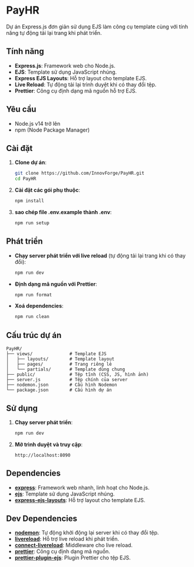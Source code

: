 # PayHR

Dự án Express.js đơn giản sử dụng EJS làm công cụ template cùng với tính năng tự động tải lại trang khi phát triển.

## Tính năng

- **Express.js**: Framework web cho Node.js.
- **EJS**: Template sử dụng JavaScript nhúng.
- **Express EJS Layouts**: Hỗ trợ layout cho template EJS.
- **Live Reload**: Tự động tải lại trình duyệt khi có thay đổi tệp.
- **Prettier**: Công cụ định dạng mã nguồn hỗ trợ EJS.

## Yêu cầu

- Node.js v14 trở lên
- npm (Node Package Manager)

## Cài đặt

1. **Clone dự án**:

   ```bash
   git clone https://github.com/InnovForge/PayHR.git
   cd PayHR
   ```

2. **Cài đặt các gói phụ thuộc**:

   ```bash
   npm install
   ```

3. **sao chép file .env.example thành .env**:

   ```bash
   npm run setup
   ```

## Phát triển

- **Chạy server phát triển với live reload** (tự động tải lại trang khi có thay đổi):

  ```bash
  npm run dev
  ```

- **Định dạng mã nguồn với Prettier**:

  ```bash
  npm run format
  ```

- **Xoá dependencies**:

  ```bash
  npm run clean

  ```
## Cấu trúc dự án

```
PayHR/
├── views/              # Template EJS
│   ├── layouts/        # Template layout
│   ├── pages/          # Trang riêng lẻ
│   └── partials/       # Template dùng chung
├── public/             # Tệp tĩnh (CSS, JS, hình ảnh)
├── server.js           # Tệp chính của server
├── nodemon.json        # Cấu hình Nodemon
└── package.json        # Cấu hình dự án
```

## Sử dụng

1. **Chạy server phát triển**:

   ```bash
   npm run dev
   ```

2. **Mở trình duyệt và truy cập**:

   ```
   http://localhost:8090
   ```

## Dependencies

- **[express](https://www.npmjs.com/package/express)**: Framework web nhanh, linh hoạt cho Node.js.
- **[ejs](https://www.npmjs.com/package/ejs)**: Template sử dụng JavaScript nhúng.
- **[express-ejs-layouts](https://www.npmjs.com/package/express-ejs-layouts)**: Hỗ trợ layout cho template EJS.

## Dev Dependencies

- **[nodemon](https://www.npmjs.com/package/nodemon)**: Tự động khởi động lại server khi có thay đổi tệp.
- **[livereload](https://www.npmjs.com/package/livereload)**: Hỗ trợ live reload khi phát triển.
- **[connect-livereload](https://www.npmjs.com/package/connect-livereload)**: Middleware cho live reload.
- **[prettier](https://www.npmjs.com/package/prettier)**: Công cụ định dạng mã nguồn.
- **[prettier-plugin-ejs](https://www.npmjs.com/package/prettier-plugin-ejs)**: Plugin Prettier cho tệp EJS.
